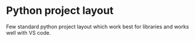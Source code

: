 # Python project layout

Few standard python project layout which work best for libraries and works well with VS code.